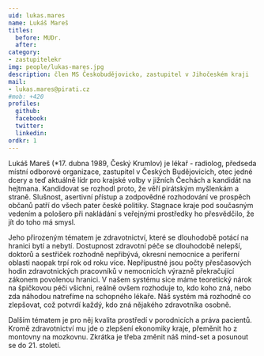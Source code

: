```yaml
---
uid: lukas.mares
name: Lukáš Mareš
titles:
  before: MUDr.
  after:
category:
- zastupitelekr
img: people/lukas-mares.jpg
description: člen MS Českobudějovicko, zastupitel v Jihočeském kraji
mail:
- lukas.mares@pirati.cz
#mob: +420
profiles:
  github:
  facebook:				
  twitter:
  linkedin:
ordkr: 1
---
```

Lukáš Mareš (*17. dubna 1989, Český Krumlov) je lékař - radiolog, předseda místní odborové organizace, zastupitel v Českých Budějovicích, otec jedné dcery a teď aktuálně lídr pro krajské volby v jižních Čechách a kandidát na hejtmana. Kandidovat se rozhodl proto, že věří pirátským myšlenkám a straně. Slušnost, asertivní přístup a zodpovědné rozhodování ve prospěch občanů patří do všech pater české politiky. Stagnace kraje pod současným vedením a pološero při nakládání s veřejnými prostředky ho přesvědčilo, že jít do toho má smysl. 

Jeho přirozeným tématem je zdravotnictví, které se dlouhodobě potácí na hranici bytí a nebytí. Dostupnost zdravotní péče se dlouhodobě nelepší, doktorů a sestřiček rozhodně nepřibývá, okresní nemocnice a periferní oblasti naopak trpí rok od roku více. Nepřípustné jsou počty přesčasových hodin zdravotnických pracovníků v nemocnicích výrazně překračující zákonem povolenou hranici. V našem systému sice máme teoretický nárok na špičkovou péči všichni, reálně ovšem rozhoduje to, kdo koho zná, nebo zda náhodou natrefíme na schopného lékaře. Náš systém má rozhodně co zlepšovat, což potvrdí každý, kdo zná nějakého zdravotníka osobně. 

Dalším tématem je pro něj kvalita prostředí v porodnicích a práva pacientů. Kromě zdravotnictví mu jde o zlepšení ekonomiky kraje, přeměnit ho z montovny na mozkovnu. Zkrátka je třeba změnit náš mind-set a posunout se do 21. století.
